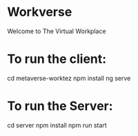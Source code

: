 # Workverse
Welcome to The Virtual Workplace


# To run the client:

cd metaverse-worktez
npm install
ng serve

# To run the Server:

cd server
npm install
npm run start
